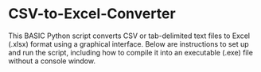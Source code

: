# CSV-to-Excel-Converter
This BASIC Python script converts CSV or tab-delimited text files to Excel (.xlsx) format using a graphical interface. Below are instructions to set up and run the script, including how to compile it into an executable (.exe) file without a console window.
